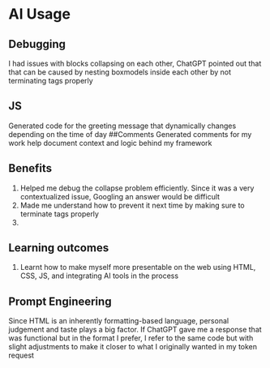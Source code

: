 # AI Usage
## Debugging
I had issues with blocks collapsing on each other, ChatGPT pointed out that that can be caused by nesting boxmodels inside each other by not terminating tags properly
## JS
Generated code for the greeting message that dynamically changes depending on the time of day
##Comments
Generated comments for my work help document context and logic behind my framework
## Benefits
1. Helped me debug the collapse problem efficiently. Since it was a very contextualized issue, Googling an answer would be difficult
2. Made me understand how to prevent it next time by making sure to terminate tags properly
3. 
## Learning outcomes
1. Learnt how to make myself more presentable on the web using HTML, CSS, JS, and integrating AI tools in the process
## Prompt Engineering
Since HTML is an inherently formatting-based language, personal judgement and taste plays a big factor. If ChatGPT gave me a response that was functional but in the format I prefer, I refer to the same code but with slight adjustments to make it closer to what I originally wanted in my token request
